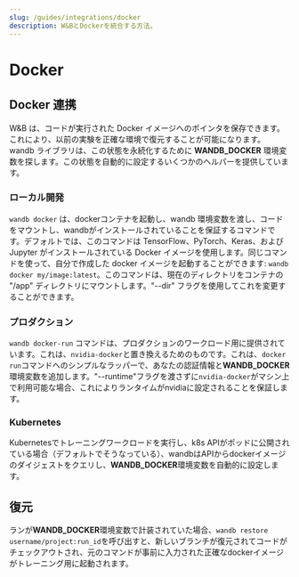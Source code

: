 ```yaml
---
slug: /guides/integrations/docker
description: W&BとDockerを統合する方法。
---
```


# Docker
## Docker 連携

W&B は、コードが実行された Docker イメージへのポインタを保存できます。これにより、以前の実験を正確な環境で復元することが可能になります。wandb ライブラリは、この状態を永続化するために **WANDB\_DOCKER** 環境変数を探します。この状態を自動的に設定するいくつかのヘルパーを提供しています。

### ローカル開発

`wandb docker` は、dockerコンテナを起動し、wandb 環境変数を渡し、コードをマウントし、wandbがインストールされていることを保証するコマンドです。デフォルトでは、このコマンドは TensorFlow、PyTorch、Keras、および Jupyter がインストールされている Docker イメージを使用します。同じコマンドを使って、自分で作成した docker イメージを起動することができます: `wandb docker my/image:latest`。このコマンドは、現在のディレクトリをコンテナの "/app" ディレクトリにマウントします。"--dir" フラグを使用してこれを変更することができます。
### プロダクション

`wandb docker-run` コマンドは、プロダクションのワークロード用に提供されています。これは、`nvidia-docker`と置き換えるためのものです。これは、`docker run`コマンドへのシンプルなラッパーで、あなたの認証情報と**WANDB\_DOCKER**環境変数を追加します。"--runtime"フラグを渡さずに`nvidia-docker`がマシン上で利用可能な場合、これによりランタイムがnvidiaに設定されることを保証します。

### Kubernetes

Kubernetesでトレーニングワークロードを実行し、k8s APIがポッドに公開されている場合（デフォルトでそうなっている）、wandbはAPIからdockerイメージのダイジェストをクエリし、**WANDB\_DOCKER**環境変数を自動的に設定します。
## 復元

ランが**WANDB\_DOCKER**環境変数で計装されていた場合、`wandb restore username/project:run_id`を呼び出すと、新しいブランチが復元されてコードがチェックアウトされ、元のコマンドが事前に入力された正確なdockerイメージがトレーニング用に起動されます。
